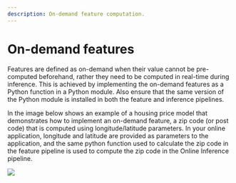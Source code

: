 ```yaml
---
description: On-demand feature computation.
---
```


# On-demand features

Features are defined as on-demand when their value cannot be pre-computed beforehand, rather they need to be computed in real-time during inference. This is achieved by implementing the on-demand features as a Python function in a Python module. Also ensure that the same version of the Python module is installed in both the feature and inference pipelines.

In the image below shows an example of a housing price model that demonstrates how to implement an on-demand feature, a zip code (or post code) that is computed using longitude/latitude parameters. In your online application, longitude and latitude are provided as parameters to the application, and the same python function used to calculate the zip code in the feature pipeline is used to compute the zip code in the Online Inference pipeline. 

<img src="../../../../assets/images/concepts/fs/on-demand-feature.png">

